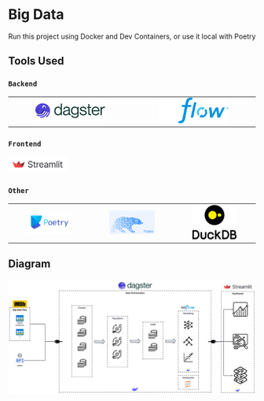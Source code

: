 # Big Data

Run this project using Docker and Dev Containers, or use it local with Poetry

## Tools Used

### `Backend`

<table style="width:100%">
  <tr>
    <td style="width:50%; text-align:center;"><a href="https://dagster.io/"><img src="./images/dagster-primary-horizontal.png" alt="Dagster" title="Dagster.io" style="width:60%"/></a></td>
    <td style="width:50%; text-align:center;"><a href="https://mlflow.org/"><img src="./images/MLflow-logo-final-white-TM.png" alt="MLFlow" title="MLFlow" style="width:60%"/></a></td>
  </tr>
</table>

### `Frontend`

<a href="https://streamlit.io/"> <img src="./images/streamlit-logo-secondary-colormark-darktext.svg" alt="Streamlit" title="Streamlit" width="120"/></a>

### `Other`

<table style="width:100%">
  <tr>
    <td style="width:33%; text-align:center;"><a href="https://python-poetry.org/"><img src="./images/poetry-logo.png" alt="Poetry" title="Poetry" style="width:60%"/></a></td>
    <td style="width:33%; text-align:center;"><a href="https://pola.rs/"><img src="./images/polars.png" alt="Polars" title="Polars" style="width:60%"/></a></td>
    <td style="width:33%; text-align:center;"><a href="https://duckdb.org/"><img src="./images/DuckDB_Logo.png" alt="DuckDB" title="DuckDB" style="width:60%"/></a></td>
  </tr>
</table>

## Diagram

![Project Solution Diagram](./images/Project-Solution-Diagram.svg)
